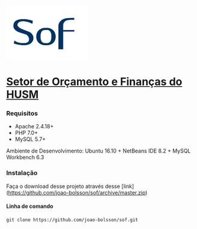 ![SOF](sof_files/logo_blue.png)

# [Setor de Orçamento e Finanças do HUSM](http://www.sofhusm.net.br)

### Requisitos ###

* Apache 2.4.18+
* PHP 7.0+
* MySQL 5.7+

Ambiente de Desenvolvimento: Ubuntu 16.10 + NetBeans IDE 8.2 + MySQL Workbench 6.3

### Instalação ###

Faça o download desse projeto através desse [link] (https://github.com/joao-bolsson/sof/archive/master.zip)

#### Linha de comando ####

```
git clone https://github.com/joao-bolsson/sof.git
```


